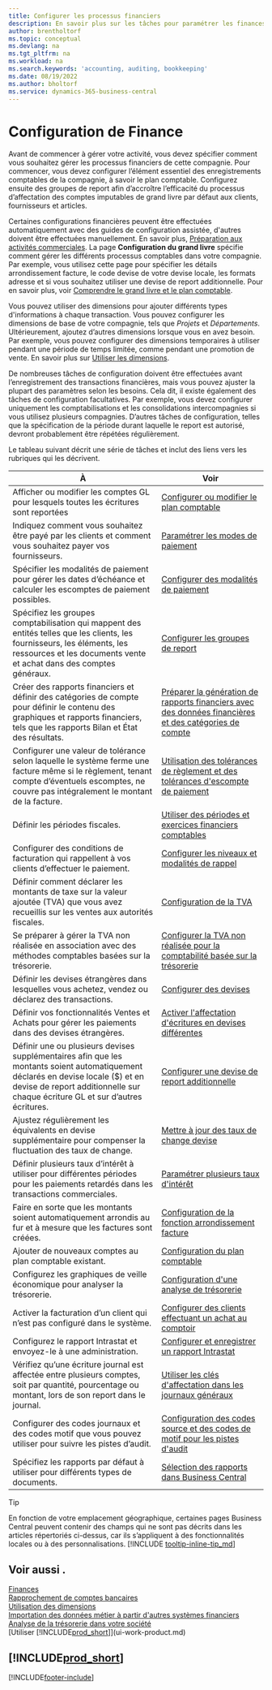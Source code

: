 ```yaml
---
title: Configurer les processus financiers
description: En savoir plus sur les tâches pour paramétrer les finances de votre société afin de les adapter à votre comptabilité ou vos audits.
author: brentholtorf
ms.topic: conceptual
ms.devlang: na
ms.tgt_pltfrm: na
ms.workload: na
ms.search.keywords: 'accounting, auditing, bookkeeping'
ms.date: 08/19/2022
ms.author: bholtorf
ms.service: dynamics-365-business-central
---
```

# Configuration de Finance

Avant de commencer à gérer votre activité, vous devez spécifier comment vous souhaitez gérer les processus financiers de cette compagnie. Pour commencer, vous devez configurer l’élément essentiel des enregistrements comptables de la compagnie, à savoir le plan comptable. Configurez ensuite des groupes de report afin d’accroître l’efficacité du processus d’affectation des comptes imputables de grand livre par défaut aux clients, fournisseurs et articles.

Certaines configurations financières peuvent être effectuées automatiquement avec des guides de configuration assistée, d'autres doivent être effectuées manuellement. En savoir plus, [Préparation aux activités commerciales](ui-get-ready-business.md). La page **Configuration du grand livre** spécifie comment gérer les différents processus comptables dans votre compagnie. Par exemple, vous utilisez cette page pour spécifier les détails arrondissement facture, le code devise de votre devise locale, les formats adresse et si vous souhaitez utiliser une devise de report additionnelle. Pour en savoir plus, voir [Comprendre le grand livre et le plan comptable](finance-general-ledger.md).  

Vous pouvez utiliser des dimensions pour ajouter différents types d'informations à chaque transaction. Vous pouvez configurer les dimensions de base de votre compagnie, tels que *Projets* et *Départements*. Ultérieurement, ajoutez d’autres dimensions lorsque vous en avez besoin. Par exemple, vous pouvez configurer des dimensions temporaires à utiliser pendant une période de temps limitée, comme pendant une promotion de vente. En savoir plus sur [Utiliser les dimensions](finance-dimensions.md).

De nombreuses tâches de configuration doivent être effectuées avant l’enregistrement des transactions financières, mais vous pouvez ajuster la plupart des paramètres selon les besoins. Cela dit, il existe également des tâches de configuration facultatives. Par exemple, vous devez configurer uniquement les comptabilisations et les consolidations intercompagnies si vous utilisez plusieurs compagnies. D’autres tâches de configuration, telles que la spécification de la période durant laquelle le report est autorisé, devront probablement être répétées régulièrement.  

Le tableau suivant décrit une série de tâches et inclut des liens vers les rubriques qui les décrivent.

| À | Voir |
| --- | --- |
|Afficher ou modifier les comptes GL pour lesquels toutes les écritures sont reportées|[Configurer ou modifier le plan comptable](finance-setup-chart-accounts.md)|
| Indiquez comment vous souhaitez être payé par les clients et comment vous souhaitez payer vos fournisseurs. |[Paramétrer les modes de paiement](finance-payment-methods.md) |
| Spécifier les modalités de paiement pour gérer les dates d’échéance et calculer les escomptes de paiement possibles.|[Configurer des modalités de paiement](finance-payment-terms.md) |
| Spécifiez les groupes comptabilisation qui mappent des entités telles que les clients, les fournisseurs, les éléments, les ressources et les documents vente et achat dans des comptes généraux. |[Configurer les groupes de report](finance-posting-groups.md)|
|Créer des rapports financiers et définir des catégories de compte pour définir le contenu des graphiques et rapports financiers, tels que les rapports Bilan et État des résultats.|[Préparer la génération de rapports financiers avec des données financières et des catégories de compte](bi-how-work-account-schedule.md)|
|Configurer une valeur de tolérance selon laquelle le système ferme une facture même si le règlement, tenant compte d’éventuels escomptes, ne couvre pas intégralement le montant de la facture.|[Utilisation des tolérances de règlement et des tolérances d'escompte de paiement](finance-payment-tolerance-and-payment-discount-tolerance.md)|
| Définir les périodes fiscales. |[Utiliser des périodes et exercices financiers comptables](finance-accounting-periods-and-fiscal-years.md) |
|Configurer des conditions de facturation qui rappellent à vos clients d’effectuer le paiement.|[Configurer les niveaux et modalités de rappel](finance-setup-reminders.md)|
| Définir comment déclarer les montants de taxe sur la valeur ajoutée (TVA) que vous avez recueillis sur les ventes aux autorités fiscales. |[Configuration de la TVA](finance-setup-vat.md)|
|Se préparer à gérer la TVA non réalisée en association avec des méthodes comptables basées sur la trésorerie.|[Configurer la TVA non réalisée pour la comptabilité basée sur la trésorerie](finance-setup-unrealized-vat.md)|
|Définir les devises étrangères dans lesquelles vous achetez, vendez ou déclarez des transactions.|[Configurer des devises](finance-set-up-currencies.md)|
| Définir vos fonctionnalités Ventes et Achats pour gérer les paiements dans des devises étrangères.|[Activer l'affectation d'écritures en devises différentes](finance-how-enable-application-ledger-entries-different-currencies.md)
|Définir une ou plusieurs devises supplémentaires afin que les montants soient automatiquement déclarés en devise locale ($) et en devise de report additionnelle sur chaque écriture GL et sur d’autres écritures.|[Configurer une devise de report additionnelle](finance-how-setup-additional-currencies.md)|
|Ajustez régulièrement les équivalents en devise supplémentaire pour compenser la fluctuation des taux de change.|[Mettre à jour des taux de change devise](finance-how-update-currencies.md)|
|Définir plusieurs taux d’intérêt à utiliser pour différentes périodes pour les paiements retardés dans les transactions commerciales.|[Paramétrer plusieurs taux d'intérêt](finance-how-to-set-up-multiple-interest-rates.md)|
|Faire en sorte que les montants soient automatiquement arrondis au fur et à mesure que les factures sont créées.|[Configuration de la fonction arrondissement facture](finance-set-up-invoice-rounding.md)|
| Ajouter de nouveaux comptes au plan comptable existant. |[Configuration du plan comptable](finance-setup-chart-accounts.md) |
| Configurez les graphiques de veille économique pour analyser la trésorerie. |[Configuration d'une analyse de trésorerie](finance-setup-cash-flow-analyses.md) |
|Activer la facturation d’un client qui n’est pas configuré dans le système.|[Configurer des clients effectuant un achat au comptoir](finance-how-to-set-up-cash-customers.md)|
| Configurez le rapport Intrastat et envoyez-le à une administration. | [Configurer et enregistrer un rapport Intrastat](finance-how-setup-report-intrastat.md)|
|Vérifiez qu’une écriture journal est affectée entre plusieurs comptes, soit par quantité, pourcentage ou montant, lors de son report dans le journal.|[Utiliser les clés d'affectation dans les journaux généraux](ui-how-use-allocation-keys-general-journals.md)|
|Configurer des codes journaux et des codes motif que vous pouvez utiliser pour suivre les pistes d’audit.|[Configuration des codes source et des codes de motif pour les pistes d'audit](finance-setup-trail-codes.md)|
|Spécifiez les rapports par défaut à utiliser pour différents types de documents.|[Sélection des rapports dans Business Central](across-report-selections.md)|

> [!TIP]
> En fonction de votre emplacement géographique, certaines pages Business Central peuvent contenir des champs qui ne sont pas décrits dans les articles répertoriés ci-dessus, car ils s’appliquent à des fonctionnalités locales ou à des personnalisations. [!INCLUDE [tooltip-inline-tip_md](includes/tooltip-inline-tip_md.md)]

## Voir aussi .

[Finances](finance.md)  
[Rapprochement de comptes bancaires](bank-manage-bank-accounts.md)  
[Utilisation des dimensions](finance-dimensions.md)  
[Importation des données métier à partir d'autres systèmes financiers](across-import-data-configuration-packages.md)  
[Analyse de la trésorerie dans votre société](finance-analyze-cash-flow.md)  
[Utiliser [!INCLUDE[prod_short](includes/prod_short.md)]](ui-work-product.md)  

## [!INCLUDE[prod_short](includes/free_trial_md.md)]  

[!INCLUDE[footer-include](includes/footer-banner.md)]
